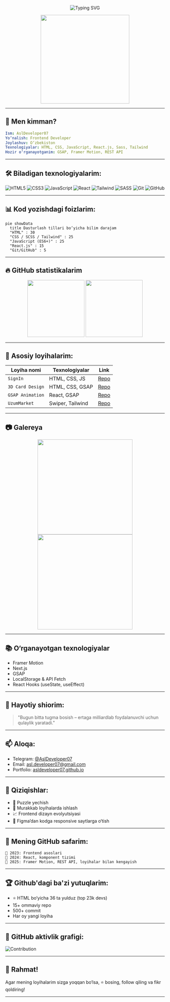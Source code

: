 
<!-- PROFIL UCHUN README -->

<p align="center">
  <img src="https://readme-typing-svg.demolab.com?font=Fira+Code&duration=3000&pause=500&center=true&vCenter=true&width=435&lines=Salom%2C+men+AslDeveloper07!;Frontend+Dasturchiman;Web+development+%7C+Open+Source+faol;Learning+React%2C+GSAP%2C+API..." alt="Typing SVG" />
</p>

<p align="center">
  <img src="https://media.giphy.com/media/qgQUggAC3Pfv687qPC/giphy.gif" width="280" />
</p>

---

## 🧠 Men kimman?

```yaml
Ism: AslDeveloper07
Yo‘nalish: Frontend Developer
Joylashuv: O‘zbekiston
Texnologiyalar: HTML, CSS, JavaScript, React.js, Sass, Tailwind
Hozir o‘rganayotganim: GSAP, Framer Motion, REST API
```

---

## 🛠️ Biladigan texnologiyalarim:

![HTML5](https://img.shields.io/badge/HTML5-E34F26?style=for-the-badge&logo=html5&logoColor=white)
![CSS3](https://img.shields.io/badge/CSS3-1572B6?style=for-the-badge&logo=css3&logoColor=white)
![JavaScript](https://img.shields.io/badge/JavaScript-yellow?style=for-the-badge&logo=javascript&logoColor=black)
![React](https://img.shields.io/badge/React-20232A?style=for-the-badge&logo=react&logoColor=61DAFB)
![Tailwind](https://img.shields.io/badge/Tailwind_CSS-38bdf8?style=for-the-badge&logo=tailwind-css&logoColor=white)
![SASS](https://img.shields.io/badge/Sass-hotpink?style=for-the-badge&logo=sass&logoColor=white)
![Git](https://img.shields.io/badge/Git-F05032?style=for-the-badge&logo=git&logoColor=white)
![GitHub](https://img.shields.io/badge/GitHub-000?style=for-the-badge&logo=github&logoColor=white)

---

## 📊 Kod yozishdagi foizlarim:

```mermaid
pie showData
  title Dasturlash tillari bo‘yicha bilim darajam
  "HTML" : 30
  "CSS / SCSS / Tailwind" : 25
  "JavaScript (ES6+)" : 25
  "React.js" : 15
  "Git/GitHub" : 5
```

---

## 🔥 GitHub statistikalarim

<p align="center">
  <img src="https://github-readme-stats.vercel.app/api?username=AslDeveloper07&show_icons=true&theme=dracula" height="180"/>
  <img src="https://github-readme-stats.vercel.app/api/top-langs/?username=AslDeveloper07&layout=compact&theme=dracula" height="180"/>
</p>

---

## 🧩 Asosiy loyihalarim:

| Loyiha nomi | Texnologiyalar | Link |
|------------|----------------|------|
| `SignIn` | HTML, CSS, JS | [Repo](https://github.com/Iqboljon-Developer07/SignIn) |
| `3D Card Design` | HTML, CSS, GSAP | [Repo](https://github.com/Iqboljon-Developer07/Card-3D) |
| `GSAP Animation` | React, GSAP | [Repo](https://github.com/Iqboljon-Developer07/GSAP-Animate) |
| `UzumMarket` | Swiper, Tailwind | [Repo](https://github.com/Iqboljon-Developer07/UzumMarket) |

---

## 📷 Galereya

<p align="center">
  <img src="https://raw.githubusercontent.com/Iqboljon-Developer07/Card-3D/main/card-preview.gif" width="300"/>
  <img src="https://github.com/Iqboljon-Developer07/SignIn/blob/main/demo.png?raw=true" width="300"/>
</p>

---

## 📚 O‘rganayotgan texnologiyalar

- Framer Motion
- Next.js
- GSAP
- LocalStorage & API Fetch
- React Hooks (useState, useEffect)

---

## 📝 Hayotiy shiorim:

> "Bugun bitta tugma bosish – ertaga milliardlab foydalanuvchi uchun qulaylik yaratadi."

---

## 📫 Aloqa:

- Telegram: [@AslDeveloper07](https://t.me/AslDeveloper07)
- Email: asl.developer07@gmail.com
- Portfolio: [asldeveloper07.github.io](https://asldeveloper07.github.io)

---

## 🧠 Qiziqishlar:

- 🧩 Puzzle yechish
- 🧬 Murakkab loyihalarda ishlash
- 📈 Frontend dizayn evolyutsiyasi
- 🎨 Figma’dan kodga responsive saytlarga o‘tish

---

## 🧠 Mening GitHub safarim:

```text
📌 2023: Frontend asoslari
📌 2024: React, komponent tizimi
📌 2025: Framer Motion, REST API, loyihalar bilan kengayish
```

---

## 🏆 Github'dagi ba'zi yutuqlarim:

- ⭐ HTML bo‘yicha 36 ta yulduz (top 23k devs)
- 15+ ommaviy repo
- 500+ commit
- Har oy yangi loyiha

---

## 📁 GitHub aktivlik grafigi:

![Contribution](https://github-readme-activity-graph.vercel.app/graph?username=AslDeveloper07&theme=dracula)

---

## 🙌 Rahmat!

Agar mening loyihalarim sizga yoqqan bo‘lsa, ⭐ bosing, follow qiling va fikr qoldiring!

---
